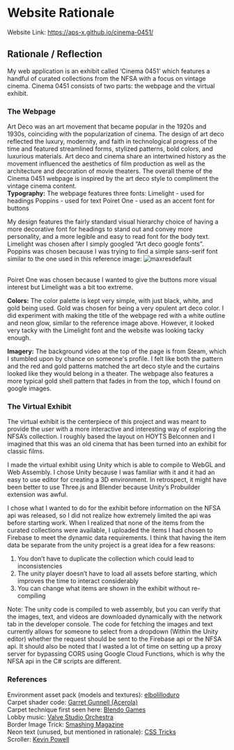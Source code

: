 # Website Rationale
Website Link: https://aps-x.github.io/cinema-0451/

## Rationale / Reflection

My web application is an exhibit called ‘Cinema 0451’ which features a handful of curated collections from the NFSA with a focus on vintage cinema. Cinema 0451 consists of two parts: the webpage and the virtual exhibit.

### The Webpage

Art Deco was an art movement that became popular in the 1920s and 1930s, coinciding with the popularization of cinema. The design of art deco reflected the luxury, modernity, and faith in technological progress of the time and featured streamlined forms, stylized patterns, bold colors, and luxurious materials. Art deco and cinema share an intertwined history as the movement influenced the aesthetics of film production as well as the architecture and decoration of movie theaters.
The overall theme of the Cinema 0451 webpage is inspired by the art deco style to compliment the vintage cinema content.
\
**Typography:** The webpage features three fonts:
Limelight - used for headings
Poppins - used for text
Poiret One - used as an accent font for buttons

My design features the fairly standard visual hierarchy choice of having a more decorative font for headings to stand out and convey more personality, and a more legible and easy to read font for the body text.
Limelight was chosen after I simply googled “Art deco google fonts”. Poppins was chosen because I was trying to find a simple sans-serif font similar to the one used in this reference image:
![maxresdefault](https://github.com/user-attachments/assets/09801e6a-b5b2-415e-a915-b2fc8d206a64)

\
Poiret One was chosen because I wanted to give the buttons more visual interest but Limelight was a bit too extreme.

**Colors:** The color palette is kept very simple, with just black, white, and gold being used. Gold was chosen for being a very opulent art deco color. I did experiment with making the title of the webpage red with a white outline and neon glow, similar to the reference image above. However, it looked very tacky with the Limelight font and the website was looking tacky enough.

**Imagery:** The background video at the top of the page is from Steam, which I stumbled upon by chance on someone's profile. I felt like both the pattern and the red and gold patterns matched the art deco style and the curtains looked like they would belong in a theater. The webpage also features a more typical gold shell pattern that fades in from the top, which I found on google images.

### The Virtual Exhibit

The virtual exhibit is the centerpiece of this project and was meant to provide the user with a more interactive and interesting way of exploring the NFSA’s collection. I roughly based the layout on HOYTS Belconnen and I imagined that this was an old cinema that has been turned into an exhibit for classic films.

I made the virtual exhibit using Unity which is able to compile to WebGL and Web Assembly. I chose Unity because I was familiar with it and it had an easy to use editor for creating a 3D environment. In retrospect, it might have been better to use Three.js and Blender because Unity’s Probuilder extension was awful.

I chose what I wanted to do for the exhibit before information on the NFSA api was released, so I did not realize how extremely limited the api was before starting work. When I realized that none of the items from the curated collections were available, I uploaded the items I had chosen to Firebase to meet the dynamic data requirements. I think that having the item data be separate from the unity project is a great idea for a few reasons:
1. You don’t have to duplicate the collection which could lead to inconsistencies
2. The unity player doesn’t have to load all assets before starting, which improves the time to interact considerably
3. You can change what items are shown in the exhibit without re-compiling 

Note: The unity code is compiled to web assembly, but you can verify that the images, text, and videos are downloaded dynamically with the network tab in the developer console.
The code for fetching the images and text currently allows for someone to select from a dropdown (Within the Unity editor) whether the request should be sent to the Firebase api or the NFSA api. It should also be noted that I wasted a lot of time on setting up a proxy server for bypassing CORS using Google Cloud Functions, which is why the NFSA api in the C# scripts are different.

### References

Environment asset pack (models and textures): [elbolilloduro](https://elbolilloduro.itch.io/laundry)
\
Carpet shader code: [Garret Gunnell (Acerola)](https://github.com/GarrettGunnell/Shell-Texturing/tree/main/Assets)
\
Carpet technique first seen here: [Blendo Games](https://blendogames.com/news/post/2018-11-08-carpet_tech/)
\
Lobby music: [Valve Studio Orchestra](https://www.youtube.com/watch?v=Q7eJg7hRvqE)
\
Border Image Trick: [Smashing Magazine](https://www.smashingmagazine.com/2024/01/css-border-image-property/)
\
Neon text (unused, but mentioned in rationale): [CSS Tricks](https://css-tricks.com/how-to-create-neon-text-with-css/)
\
Scroller: [Kevin Powell](https://www.youtube.com/watch?v=iLmBy-HKIAw)
